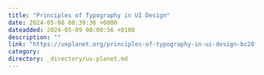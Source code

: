 ```yaml
---
title: "Principles of Typography in UI Design"
date: 2024-05-08 08:39:36 +0000
dateadded: 2024-05-09 00:00:56 +0100
description: ""
link: "https://uxplanet.org/principles-of-typography-in-ui-design-bc28f1f9666d?source=rss----819cc2aaeee0---4"
category:
directory: _directory/ux-planet.md
---
```

